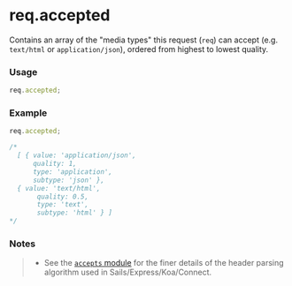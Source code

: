 # req.accepted

Contains an array of the "media types" this request (`req`) can accept (e.g. `text/html` or `application/json`), ordered from highest to lowest quality.

### Usage
```javascript
req.accepted;
```

### Example

```javascript
req.accepted;

/*
  [ { value: 'application/json',
      quality: 1,
      type: 'application',
      subtype: 'json' },
  { value: 'text/html',
       quality: 0.5,
       type: 'text',
       subtype: 'html' } ]
*/
```

### Notes
> + See the [`accepts` module](https://github.com/expressjs/accepts) for the finer details of the header parsing algorithm used in Sails/Express/Koa/Connect.





<docmeta name="displayName" value="req.accepted">
<docmeta name="pageType" value="property">
